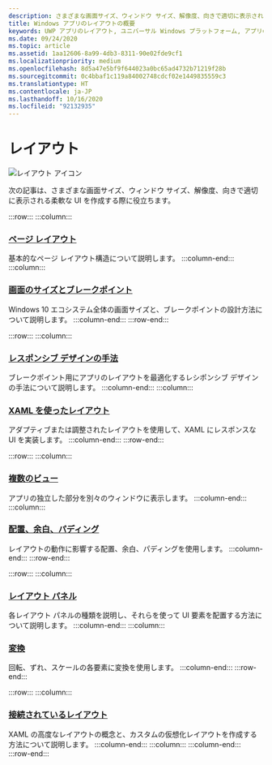 ```yaml
---
description: さまざまな画面サイズ、ウィンドウ サイズ、解像度、向きで適切に表示される柔軟な UI を作成する方法を説明します。
title: Windows アプリのレイアウトの概要
keywords: UWP アプリのレイアウト, ユニバーサル Windows プラットフォーム, アプリの設計, インターフェイス
ms.date: 09/24/2020
ms.topic: article
ms.assetid: 1aa12606-8a99-4db3-8311-90e02fde9cf1
ms.localizationpriority: medium
ms.openlocfilehash: 8d5a47e5bf9f644023a0bc65ad4732b71219f28b
ms.sourcegitcommit: 0c4bbaf1c119a84002748cdcf02e1449835559c3
ms.translationtype: HT
ms.contentlocale: ja-JP
ms.lasthandoff: 10/16/2020
ms.locfileid: "92132935"
---
```

# <a name="layout"></a>レイアウト

![レイアウト アイコン](../images/layout-2x.png)

次の記事は、さまざまな画面サイズ、ウィンドウ サイズ、解像度、向きで適切に表示される柔軟な UI を作成する際に役立ちます。

:::row:::
    :::column:::
### <a name="page-layout"></a>[ページ レイアウト](page-layout.md)
基本的なページ レイアウト構造について説明します。
    :::column-end:::
    :::column:::
### <a name="screen-sizes-and-breakpoints"></a>[画面のサイズとブレークポイント](screen-sizes-and-breakpoints-for-responsive-design.md)
Windows 10 エコシステム全体の画面サイズと、ブレークポイントの設計方法について説明します。
    :::column-end:::
:::row-end:::

:::row:::
    :::column:::
### <a name="responsive-design-techniques"></a>[レスポンシブ デザインの手法](responsive-design.md)
ブレークポイント用にアプリのレイアウトを最適化するレシポンシブ デザインの手法について説明します。
    :::column-end:::
    :::column:::
### <a name="layouts-with-xaml"></a>[XAML を使ったレイアウト](layouts-with-xaml.md)
アダプティブまたは調整されたレイアウトを使用して、XAML にレスポンスな UI を実装します。
    :::column-end:::
:::row-end:::

:::row:::
    :::column:::
### <a name="multiple-views"></a>[複数のビュー](show-multiple-views.md)
アプリの独立した部分を別々のウィンドウに表示します。
    :::column-end:::
    :::column:::
### <a name="alignment-margin-padding"></a>[配置、余白、パディング](alignment-margin-padding.md)
レイアウトの動作に影響する配置、余白、パディングを使用します。
    :::column-end:::
:::row-end:::

:::row:::
    :::column:::
### <a name="layout-panels"></a>[レイアウト パネル](layout-panels.md)
各レイアウト パネルの種類を説明し、それらを使って UI 要素を配置する方法について説明します。
    :::column-end:::
    :::column:::
### <a name="transforms"></a>[変換](transforms.md)
回転、ずれ、スケールの各要素に変換を使用します。
    :::column-end:::
:::row-end:::

:::row:::
    :::column:::
### <a name="attached-layouts"></a>[接続されているレイアウト](attached-layouts.md)
XAML の高度なレイアウトの概念と、カスタムの仮想化レイアウトを作成する方法について説明します。
    :::column-end:::
    :::column:::
    :::column-end:::
:::row-end:::
